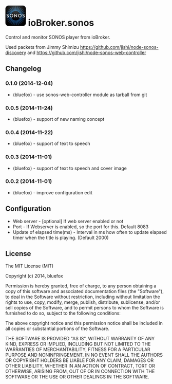 ![Logo](admin/sonos.png)
ioBroker.sonos
==============

Control and monitor SONOS player from ioBroker.

Used packets from Jimmy Shimizu
https://github.com/jishi/node-sonos-discovery and 
https://github.com/jishi/node-sonos-web-controller

## Changelog
### 0.1.0 (2014-12-04)
- (bluefox) - use sonos-web-controller module as tarball from git

### 0.0.5 (2014-11-24)
- (bluefox) - support of new naming concept


### 0.0.4 (2014-11-22)
- (bluefox) - support of text to speech

### 0.0.3 (2014-11-01)
- (bluefox) - support of text to speech and cover image

### 0.0.2 (2014-11-01)
- (bluefox) - improve configuration edit

## Configuration
- Web server - [optional] If web server enabled or not
- Port       - If Webserver is enabled, so the port for this. Default 8083
- Update of elapsed time(ms) - Interval in ms how often to update elapsed timer when the title is playing. (Default 2000) 

## License

The MIT License (MIT)

Copyright (c) 2014, bluefox

Permission is hereby granted, free of charge, to any person obtaining a copy
of this software and associated documentation files (the "Software"), to deal
in the Software without restriction, including without limitation the rights
to use, copy, modify, merge, publish, distribute, sublicense, and/or sell
copies of the Software, and to permit persons to whom the Software is
furnished to do so, subject to the following conditions:

The above copyright notice and this permission notice shall be included in
all copies or substantial portions of the Software.

THE SOFTWARE IS PROVIDED "AS IS", WITHOUT WARRANTY OF ANY KIND, EXPRESS OR
IMPLIED, INCLUDING BUT NOT LIMITED TO THE WARRANTIES OF MERCHANTABILITY,
FITNESS FOR A PARTICULAR PURPOSE AND NONINFRINGEMENT. IN NO EVENT SHALL THE
AUTHORS OR COPYRIGHT HOLDERS BE LIABLE FOR ANY CLAIM, DAMAGES OR OTHER
LIABILITY, WHETHER IN AN ACTION OF CONTRACT, TORT OR OTHERWISE, ARISING FROM,
OUT OF OR IN CONNECTION WITH THE SOFTWARE OR THE USE OR OTHER DEALINGS IN
THE SOFTWARE.
